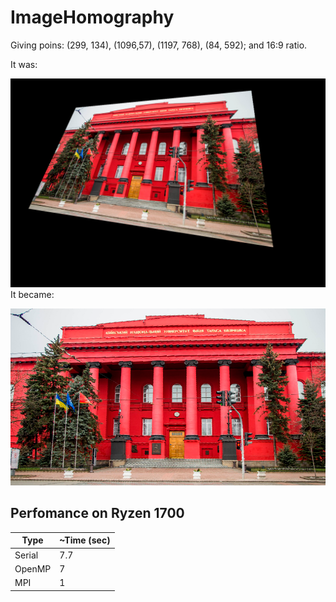 # ImageHomography
Giving poins: (299, 134), (1096,57), (1197, 768), (84, 592); and 16:9 ratio.

It was:

![Was](test.png)
It became:

![Became](res.png)

## Perfomance on Ryzen 1700
| Type   | ~Time (sec) |
|--------|-------------|
| Serial | 7.7         |
| OpenMP | 7           |
| MPI    | 1           |
